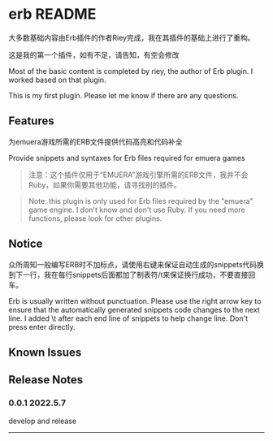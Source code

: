 # erb README
大多数基础内容由Erb插件的作者Riey完成，我在其插件的基础上进行了重构。

这是我的第一个插件，如有不足，请告知，有空会修改

Most of the basic content is completed by riey, the author of Erb plugin.
I worked based on that plugin.

This is my first plugin. Please let me know if there are any questions. 
## Features
为emuera游戏所需的ERB文件提供代码高亮和代码补全

Provide snippets and syntaxes for Erb files required for emuera games

>注意：这个插件仅用于“EMUERA”游戏引擎所需的ERB文件，我并不会Ruby，如果你需要其他功能，请寻找别的插件。

>Note: this plugin is only used for Erb files required by the "emuera" game engine. I don't know and don't use Ruby. If you need more functions, please look for other plugins.
## Notice
众所周知一般编写ERB时不加标点，请使用右键来保证自动生成的snippets代码换到下一行，我在每行snippets后面都加了制表符/t来保证换行成功，不要直接回车。

 Erb is usually written without punctuation. Please use the right arrow key to ensure that the automatically generated snippets code changes to the next line. I added \t after each end line of snippets to help change line. Don't press enter directly.

## Known Issues

## Release Notes

### 0.0.1 2022.5.7
develop and release


-----------------------------------------------------------------------------------------------------------
